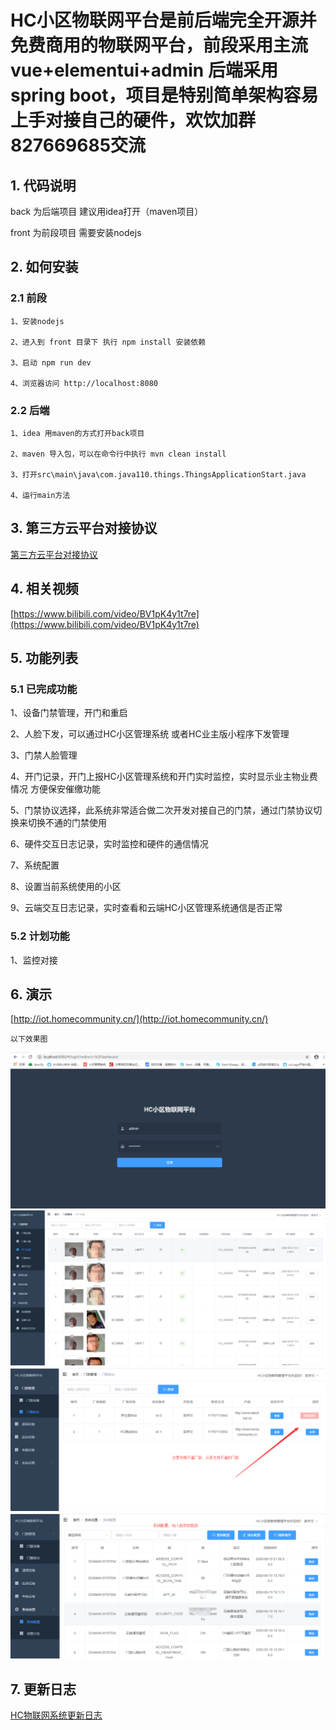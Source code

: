 # HC小区物联网平台是前后端完全开源并免费商用的物联网平台，前段采用主流vue+elementui+admin 后端采用spring boot，项目是特别简单架构容易上手对接自己的硬件，欢饮加群827669685交流


## 1. 代码说明

   back 为后端项目 建议用idea打开（maven项目）

   front 为前段项目 需要安装nodejs 

## 2. 如何安装

### 2.1 前段

	1、安装nodejs

	2、进入到 front 目录下 执行 npm install 安装依赖

	3、启动 npm run dev

	4、浏览器访问 http://localhost:8080

### 2.2 后端

	1、idea 用maven的方式打开back项目

	2、maven 导入包，可以在命令行中执行 mvn clean install

	3、打开src\main\java\com.java110.things.ThingsApplicationStart.java 

	4、运行main方法

## 3. 第三方云平台对接协议

[第三方云平台对接协议](back/docs/api.md)



## 4. 相关视频

[https://www.bilibili.com/video/BV1pK4y1t7re](https://www.bilibili.com/video/BV1pK4y1t7re)

## 5. 功能列表

### 5.1 已完成功能

1、设备门禁管理，开门和重启

2、人脸下发，可以通过HC小区管理系统 或者HC业主版小程序下发管理

3、门禁人脸管理

4、开门记录，开门上报HC小区管理系统和开门实时监控，实时显示业主物业费情况 方便保安催缴功能

5、门禁协议选择，此系统非常适合做二次开发对接自己的门禁，通过门禁协议切换来切换不通的门禁使用

6、硬件交互日志记录，实时监控和硬件的通信情况

7、系统配置 

8、设置当前系统使用的小区

9、云端交互日志记录，实时查看和云端HC小区管理系统通信是否正常

### 5.2 计划功能

1、监控对接


## 6. 演示

[http://iot.homecommunity.cn/](http://iot.homecommunity.cn/)

	以下效果图

![image](docs/img/login.png)
![image](docs/img/menjing.png)
![image](docs/img/menjingxiyi.png)
![image](docs/img/settings.png)


## 7. 更新日志

[HC物联网系统更新日志](back/ChangeLog.md)